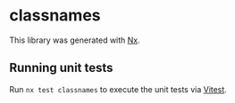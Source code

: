 # classnames

This library was generated with [Nx](https://nx.dev).

## Running unit tests

Run `nx test classnames` to execute the unit tests via [Vitest](https://vitest.dev/).

